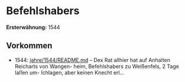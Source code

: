 # Befehlshabers

**Ersterwähnung:** 1544

## Vorkommen
- 1544: [jahre/1544/README.md](../jahre/1544/README.md) – Dex Rat allhier hat auf Anhalten Reicharts von Wangen-
heim, Befehlshabers zu Weißenfels, 2 Tage laſſen um-
ſchlagen, aber keinen Knecht erl...
